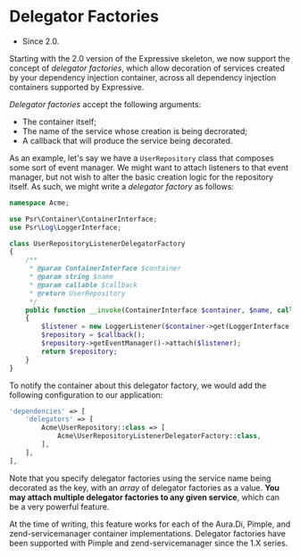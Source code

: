 # Delegator Factories

- Since 2.0.

Starting with the 2.0 version of the Expressive skeleton, we now support the
concept of _delegator factories_, which allow decoration of services created by
your dependency injection container, across all dependency injection containers
supported by Expressive.

_Delegator factories_ accept the following arguments:

- The container itself;
- The name of the service whose creation is being decrorated;
- A callback that will produce the service being decorated.

As an example, let's say we have a `UserRepository` class that composes some sort of
event manager. We might want to attach listeners to that event manager, but not
wish to alter the basic creation logic for the repository itself. As such, we
might write a _delegator factory_ as follows:

```php
namespace Acme;

use Psr\Container\ContainerInterface;
use Psr\Log\LoggerInterface;

class UserRepositoryListenerDelegatorFactory
{
    /**
     * @param ContainerInterface $container
     * @param string $name
     * @param callable $callback
     * @return UserRepository
     */
    public function __invoke(ContainerInterface $container, $name, callable $callback)
    {
        $listener = new LoggerListener($container->get(LoggerInterface::class));
        $repository = $callback();
        $repository->getEventManager()->attach($listener);
        return $repository;
    }
}
```

To notify the container about this delegator factory, we would add the following
configuration to our application:

```php
'dependencies' => [
    'delegators' => [
        Acme\UserRepository::class => [
            Acme\UserRepositoryListenerDelegatorFactory::class,
        ],
    ],
],
```

Note that you specify delegator factories using the service name being decorated
as the key, with an _array_ of delegator factories as a value. **You may attach
multiple delegator factories to any given service**, which can be a very
powerful feature.

At the time of writing, this feature works for each of the Aura.Di, Pimple, and
zend-servicemanager container implementations. Delegator factories have been
supported with Pimple and zend-servicemanager since the 1.X series.
